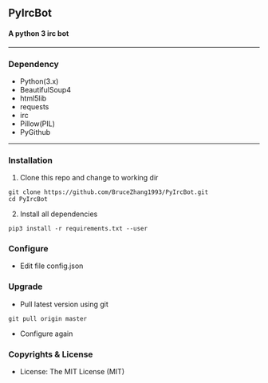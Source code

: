 ## PyIrcBot
#### A python 3 irc bot

---
### Dependency
- Python(3.x)
- BeautifulSoup4
- html5lib
- requests
- irc
- Pillow(PIL)
- PyGithub

---
### Installation
1. Clone this repo and change to working dir
```
git clone https://github.com/BruceZhang1993/PyIrcBot.git
cd PyIrcBot
```
2. Install all dependencies
```
pip3 install -r requirements.txt --user
```

### Configure
- Edit file config.json

### Upgrade
- Pull latest version using git

```
git pull origin master
```
- Configure again

### Copyrights & License
- License: The MIT License (MIT)
